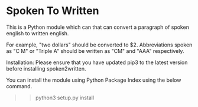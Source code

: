 # Spoken To Written
This is a Python module which can that can convert a paragraph of spoken english to written english.

For example, "two dollars" should be converted to $2. Abbreviations spoken as "C M" or "Triple A" should be written as "CM" and "AAA" respectively.

Installation:
Please ensure that you have updated pip3 to the latest version before installing spoken2written.

You can install the module using Python Package Index using the below command.

>>python3 setup.py install
